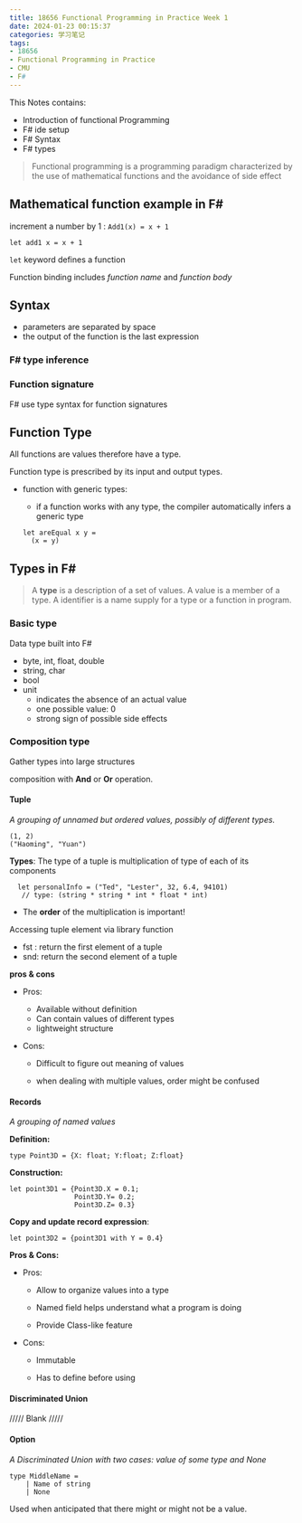 ```yaml
---
title: 18656 Functional Programming in Practice Week 1
date: 2024-01-23 00:15:37
categories: 学习笔记
tags:
- 18656
- Functional Programming in Practice
- CMU
- F#
---
```


This Notes contains: 
- Introduction of functional Programming
- F# ide setup
- F# Syntax
- F# types 

<!-- more -->
<!-- toc -->

>  Functional programming is a programming paradigm characterized by the use of mathematical functions and the avoidance of side effect

## Mathematical function example in F#

increment a number by 1 : `Add1(x) = x + 1`

```F#
let add1 x = x + 1
```

`let` keyword defines a function

Function binding includes *function name* and *function body*

##  Syntax

- parameters are separated by space
- the output of the function is the last expression



###  F# type inference



###  Function signature

F# use type syntax for function signatures



## Function Type

All functions are values therefore have a type.

Function type is prescribed by its input and output types.

- function with generic types: 

  - if a function works with any type, the compiler automatically infers a generic type

  ```F#
  let areEqual x y = 
  	(x = y)
  ```


## Types in F#

> A **type** is a description of a set of values. A value is a member of a type. A identifier is a name supply for a type or a function in  program.

### Basic type

Data type built into F#

- byte, int, float, double
- string, char
- bool
- unit
  - indicates the absence of an actual value
  - one possible value: 0
  - strong sign of possible side effects

### Composition type

Gather types into large structures

composition with **And** or **Or** operation.

####  **Tuple**

*A grouping of unnamed but ordered values, possibly of different types.*

```F#
(1, 2)
("Haoming", "Yuan")
```

**Types**: The type of a tuple is multiplication of type of each of its components

```F#
  let personalInfo = ("Ted", "Lester", 32, 6.4, 94101)
   // type: (string * string * int * float * int)
```

- The **order** of the multiplication is important! 

Accessing tuple element via library function

- fst : return the first element of a tuple
- snd: return the second element of a tuple

**pros & cons**

- Pros:  
  - Available without definition
  - Can contain values of different types
  - lightweight structure
  
- Cons:
  - Difficult to figure out meaning of values
  
  - when dealing with multiple values, order might be confused
  
    

#### Records

*A grouping of named values* 

**Definition:** 

```F#
type Point3D = {X: float; Y:float; Z:float}
```
**Construction:**

```F#
let point3D1 = {Point3D.X = 0.1; 
				Point3D.Y= 0.2;
				Point3D.Z= 0.3}
```

 **Copy and update record expression**:

```F#
let point3D2 = {point3D1 with Y = 0.4}
```

**Pros & Cons:** 

- Pros: 

  - Allow to organize values into a type

  - Named field helps understand what a program is doing

  - Provide Class-like feature

- Cons:

  - Immutable
  
  - Has to define before using


#### Discriminated Union

/////  Blank /////

#### Option

*A Discriminated Union with two cases: value of some type and None*

```F#
type MiddleName = 
	| Name of string
	| None
```

Used when anticipated that there might or might not be a value. 
